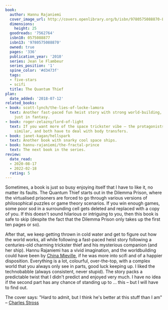 ```yaml
---
book:
  author: Hannu Rajaniemi
  cover_image_url: http://covers.openlibrary.org/b/isbn/9780575088870-L.jpg
  dimensions:
    height: 25
  goodreads: '7562764'
  isbn10: 0575088877
  isbn13: '9780575088870'
  owned: true
  pages: '336'
  publication_year: '2010'
  series: Jean le Flambeur
  series_position: '1'
  spine_color: '#d3473f'
  tags:
  - five-stars
  - scifi
  title: The Quantum Thief
plan:
  date_added: '2018-07-12'
related_books:
- book: scott-lynch/the-lies-of-locke-lamora
  text: Another fast-paced fun heist story with strong world-building, the same energy
    just in fantasy.
- book: roger-zelazny/lord-of-light
  text: If you want more of the space trickster vibe – the protagonists feel very
    similar, and both have to deal with body transfers.
- book: janet-kagan/hellspark
  text: Another book with snarky cool space ships.
- book: hannu-rajaniemi/the-fractal-prince
  text: The next book in the series.
review:
  date_read:
  - 2020-08-17
  - 2022-02-18
  rating: 5
---
```


Sometimes, a book is just so busy enjoying itself that I have to like it, no matter its faults. The Quantum Thief starts
out in the Dilemma Prison, where the virtualised prisoners are forced to go through various versions of philosophical
puzzles or game theory scenarios. If you win enough games, some poor sod in a surrounding cell gets deleted and replaced
with a copy of you. If this doesn't sound hilarious or intriguing to you, then this book is safe to skip (despite the
fact that the Dilemma Prison only takes up the first ten pages or so).

After that, we keep getting thrown in cold water and get to figure out how the world works, all while following a
fast-paced heist story following a centuries-old charming trickster thief and his mysterious companion (and her ship).
Hannu Rajaniemi has a vivid imagination, and the worldbuilding could have been by [China
Mieville](https://books.rixx.de/china-mieville/), if he was more into scifi and of a happier disposition. Everything is
a lot, colourful, over-the-top, with a complex world that you always only see in parts, good luck keeping up. I liked
the technobabble (always consistent, never stupid). The story packs a predictable twist that I didn't predict and
enjoyed very much. I have no idea if the second part has any chance of standing up to … this – but I will have to find
out.

The cover says: "Hard to admit, but I think he's better at this stuff than I am" – [Charles
Stross](https://books.rixx.de/charles-stross/)
